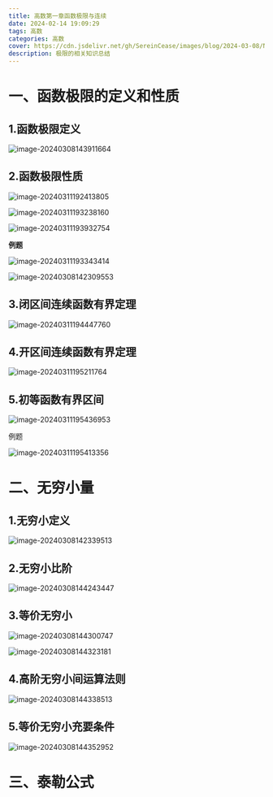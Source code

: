 ```yaml
---
title: 高数第一章函数极限与连续
date: 2024-02-14 19:09:29
tags: 高数
categories: 高数
cover: https://cdn.jsdelivr.net/gh/SereinCease/images/blog/2024-03-08/NO-7AG-M6EB%60C%7B7F8VT2ZS-bc3399.jpg
description: 极限的相关知识总结
---
```


# 一、函数极限的定义和性质

## 1.函数极限定义

![image-20240308143911664](image-20240308143911664.png)

## 2.函数极限性质

![image-20240311192413805](image-20240311192413805.png)

![image-20240311193238160](image-20240311193238160.png)

![image-20240311193932754](image-20240311193932754.png)

**例题**

![image-20240311193343414](image-20240311193343414.png)

![image-20240308142309553](image-20240308142309553.png)

## 3.闭区间连续函数有界定理

![image-20240311194447760](image-20240311194447760.png)

## 4.开区间连续函数有界定理

![image-20240311195211764](image-20240311195211764.png)

## 5.初等函数有界区间

![image-20240311195436953](image-20240311195436953.png)

例题

![image-20240311195413356](image-20240311195413356.png)

# 二、无穷小量

## 1.无穷小定义

![image-20240308142339513](image-20240308142339513.png)

## 2.无穷小比阶

![image-20240308144243447](image-20240308144243447.png)

## 3.等价无穷小

![image-20240308144300747](image-20240308144300747.png)

![image-20240308144323181](image-20240308144323181.png)

## 4.高阶无穷小间运算法则

![image-20240308144338513](image-20240308144338513.png)

## 5.等价无穷小充要条件

![image-20240308144352952](image-20240308144352952.png)

# 三、泰勒公式
